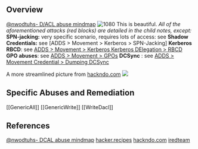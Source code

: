 
## Overview


[@nwodtuhs- D/ACL abuse mindmap](https://twitter.com/_nwodtuhs/status/1603476074759061504/photo/1)
![1080](DACL-abuse-dark.png) 
This is beautiful.  *All of the aforementioned attacks (red blocks) are detailed in the child notes, except:*
**SPN-jacking:** very specific scenario, requires lots of access: see
**Shadow Credentials:** see [ADDS > Movement > Kerberos > SPN-Jacking]
**Kerberos RBCD**: see [ADDS > Movement > Kerberos Kerberos DElegation > RBCD](https://www.thehacker.recipes/a-d/movement/kerberos/delegations/rbcd)
**GPO abuses**: see [ADDS > Movement > GPOs](https://www.thehacker.recipes/a-d/movement/dacl)
**DCSync** : see [ADDS > Movement Credential > Dumping DCSync](https://www.thehacker.recipes/a-d/movement/credentials/dumping/dcsync)

A more streamlined picture from [hackndo.com](https://en.hackndo.com/)
![](acl-bloodhound-abuse-hierarchy.png)

## Specific Abuses and Remediation

[[GenericAll]]
[[GenericWrite]]
[[WriteDacl]]

## References

[@nwodtuhs- DCAL abuse mindmap](https://twitter.com/_nwodtuhs/status/1603476074759061504/photo/1)
[hacker.recipes](https://www.thehacker.recipes/a-d/movement/dacl)
[hackndo.com](https://en.hackndo.com/)
[iredteam](https://www.ired.team/offensive-security-experiments/active-directory-kerberos-abuse/abusing-active-directory-acls-aces)